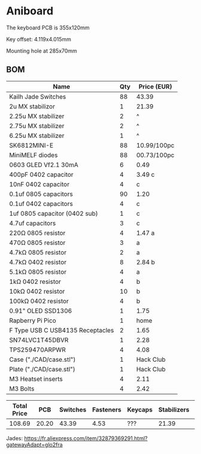 # Aniboard

The keyboard PCB is 355x120mm

Key offset: 4.119x4.015mm

Mounting hole at 285x70mm

## BOM

| Name                             | Qty | Price (EUR) |
| -------------------------------- | --- | ----------- |
| Kailh Jade Switches              | 88  | 43.39       |
| 2u MX stabilizor                 | 1   | 21.39       |
| 2.25u MX stabilizer              | 2   | ^           |
| 2.75u MX stabilizer              | 2   | ^           |
| 6.25u MX stabilizer              | 1   | ^           |
| SK6812MINI-E                     | 88  | 10.99/100pc |
| MiniMELF diodes                  | 88  | 00.73/100pc |
| 0603 GLED Vf2.1 30mA             | 6   | 0.49        |
| 400pF 0402 capacitor             | 4   | 3.49 c      |
| 10nF 0402 capacitor              | 4   | c           |
| 0.1uf 0805 capacitors            | 90  | 1.20        |
| 0.1uf 0402 capacitors            | 4   | c           |
| 1uf 0805 capacitor (0402 sub)    | 1   | c           |
| 4.7uf capacitors                 | 3   | c           |
| 220Ω 0805 resistor               | 4   | 1.47 a      |
| 470Ω 0805 resistor               | 3   | a           |
| 4.7kΩ 0805 resistor              | 2   | a           |
| 4.7kΩ 0402 resistor              | 8   | 2.84 b      |
| 5.1kΩ 0805 resistor              | 4   | a           |
| 1kΩ 0402 resistor                | 4   | b           |
| 10kΩ 0402 resistor               | 10  | b           |
| 100kΩ 0402 resistor              | 4   | b           |
| 0.91" OLED SSD1306               | 1   | 1.75        |
| Rapberry Pi Pico                 | 1   | home        |
| F Type USB C USB4135 Receptacles | 2   | 1.65        |
| SN74LVC1T45DBVR                  | 1   | 2.28        |
| TPS259470ARPWR                   | 4   | 4.08        |
| Case ("./CAD/case.stl")          | 1   | Hack Club   |
| Plate ("./CAD/case.stl")         | 1   | Hack Club   |
| M3 Heatset inserts               | 4   | 2.11        |
| M3 Bolts                         | 4   | 2.42        |

| Total Price | PCB   | Switches | Fasteners | Keycaps | Stabilizers | Other |
| ----------- | ----- | -------- | --------- | ------- | ----------- | ----- |
| 108.69      | 20.20 | 43.39    | 4.53      | ???     | 21.39       | 35.5  |

Jades: https://fr.aliexpress.com/item/32879369291.html?gatewayAdapt=glo2fra

